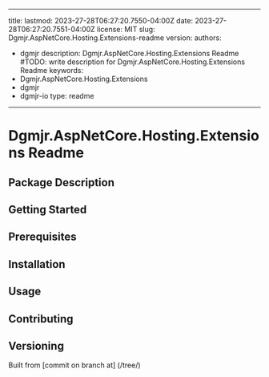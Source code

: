 ---

title:
lastmod: 2023-27-28T06:27:20.7550-04:00Z
date: 2023-27-28T06:27:20.7551-04:00Z
license: MIT
slug: Dgmjr.AspNetCore.Hosting.Extensions-readme
version:
authors:
- dgmjr
description: Dgmjr.AspNetCore.Hosting.Extensions Readme #TODO: write description for Dgmjr.AspNetCore.Hosting.Extensions Readme
keywords:
- Dgmjr.AspNetCore.Hosting.Extensions
- dgmjr
- dgmjr-io
type: readme
------------

# Dgmjr.AspNetCore.Hosting.Extensions Readme

<!-- TODO: Write the contents of the Dgmjr.AspNetCore.Hosting.Extensions Readme file -->

## Package Description

## Getting Started

## Prerequisites

## Installation

## Usage

## Contributing

## Versioning

Built from [commit  on branch  at]
(/tree/)
